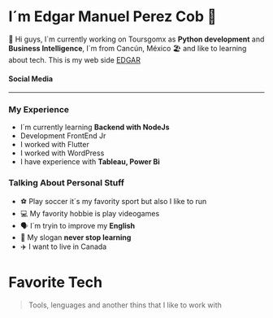 
I´m Edgar Manuel Perez Cob :rocket:
=======

:wave: Hi guys, I´m currently working on Toursgomx as **Python development** and **Business Intelligence**, I´m from Cancún, México :beach_umbrella: and like to learning about tech. This is my web side [EDGAR](https://www.edgar-perez.com/#/)

#### Social Media

__________

### My Experience
- I´m currently learning **Backend with NodeJs**
- Development FrontEnd Jr
- I worked with Flutter 
- I worked with WordPress
- I have experience with **Tableau, Power Bi**

### Talking About Personal Stuff
- :soccer: Play soccer it´s my favority sport but also I like to run 
- :computer: My favority hobbie is play videogames
- :speaking_head: I´m tryin to improve my **English**
- :brain: My slogan **never stop learning** 
- :airplane: I want to live in Canada

# Favorite Tech
> Tools, lenguages and another thins that I like to work with


<!--
**edgarp9504/edgarp9504** is a ✨ _special_ ✨ repository because its `README.md` (this file) appears on your GitHub profile.

Here are some ideas to get you started:

- 🔭 I’m currently working on ...
- 🌱 I’m currently learning ...
- 👯 I’m looking to collaborate on ...
- 🤔 I’m looking for help with ...
- 💬 Ask me about ...
- 📫 How to reach me: ...
- 😄 Pronouns: ...
- ⚡ Fun fact: ...
-->
